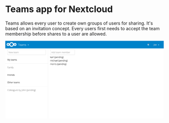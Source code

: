 # Teams app for Nextcloud

Teams allows every user to create own groups of users for sharing. It's based on
an invitation concept. Every users first needs to accept the team membership
before shares to a user are allowed.

![example screenshot](example.png)
